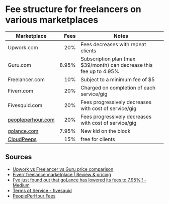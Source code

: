# Fee structure for freelancers on various marketplaces

| Marketplace            									 | Fees   | Notes                                  |
| ---------------------------------------------------------- | ------:| -------------------------------------- |
| Upwork.com             									 | 20%    | Fees decreases with repeat clients      |
| Guru.com               									 | 8.95%  | Subscription plan (max $39/month) can decrease this fee up to 4.95% |
| Freelancer.com         									 | 10%    | Subject to a minimum fee of $5                     |
| Fiverr.com             									 | 20%    | Charged on completion of each service/gig          |
| Fivesquid.com          									 | 20%    | Fees progressively decreases with cost of service/gig          |
| [peopleperhour.com](peopleperhour.com) 					 | 20%    | Fees progressively decreases with cost of service/gig          |
| [golance.com](golance.com)								 | 7.95%  | New kid on the block           |
| [CloudPeeps](https://www.cloudpeeps.com/pricing)			 | 15%    | free for clients               |

## Sources
- [Upwork vs Freelancer vs Guru price comparison](https://screenshotmonitor.com/blog/upwork-vs-freelancer-vs-guru-price-comparison/)
- [Fiverr freelance marketplace | Review & pricing](https://www.finder.com/in/fiverr)
- [I've just found out that goLance has lowered its fees to 7.95%!! - Medium](https://medium.com/@nebojsa.todorovic/ive-just-found-out-that-golance-has-lowered-its-fees-to-7-95-6ef5b9bb71a4)
- [Terms of Service - fivesquid](https://www.fivesquid.com/terms-of-service)
- [PeoplePerHour Fees](https://support.peopleperhour.com/hc/en-us/articles/205217197-PPH-Fees)
